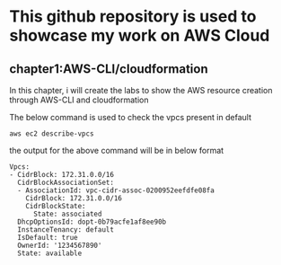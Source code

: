 # This github repository is used to showcase my work on AWS Cloud
## chapter1:AWS-CLI/cloudformation

In this chapter, i will create the labs to show the AWS resource creation through AWS-CLI and cloudformation

The below command is used to check the vpcs present in default

```
aws ec2 describe-vpcs

```
the output for the above command will be in below format
```
Vpcs:
- CidrBlock: 172.31.0.0/16
  CidrBlockAssociationSet:
  - AssociationId: vpc-cidr-assoc-0200952eefdfe08fa
    CidrBlock: 172.31.0.0/16
    CidrBlockState:
      State: associated
  DhcpOptionsId: dopt-0b79acfe1af8ee90b
  InstanceTenancy: default
  IsDefault: true
  OwnerId: '1234567890'
  State: available
  ```